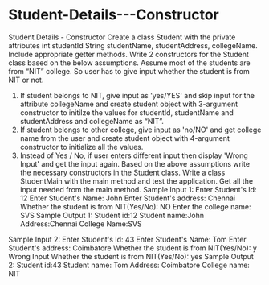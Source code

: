 # Student-Details---Constructor
Student Details - Constructor
Create a class Student with the private attributes
int studentId
String studentName, studentAddress, collegeName. 
Include appropriate getter methods.
Write 2 constructors for the Student class based on the below assumptions. 
Assume most of the students are from “NIT” college. So user has to give input whether the student is from NIT or not. 
1.	If student belongs to NIT, give input as 'yes/YES' and  skip input for the attribute collegeName  and create student object with 3-argument constructor to initilze the values for studentId, studentName and studentAddress and  collegeName as “NIT”.
2.	If student belongs to other college, give input as 'no/NO' and get college name from the user and create student object with 4-argument constructor to initialize all the values. 
3.	Instead of Yes / No, if user enters different input then display 'Wrong Input' and get the input again.
Based on the above assumptions write the necessary constructors in the Student class.
Write a class StudentMain with the main method and test the application. 
Get all the input needed from the main method. 
Sample Input 1:
Enter Student's Id: 12
Enter Student's Name: John
Enter Student's address: Chennai
Whether the student is from NIT(Yes/No): NO
Enter the college name: SVS
Sample Output 1:
Student id:12
Student name:John
Address:Chennai
College Name:SVS

Sample Input 2:
Enter Student's Id: 43
Enter Student's Name: Tom
Enter Student's address: Coimbatore
Whether the student is from NIT(Yes/No): y
Wrong Input
Whether the student is from NIT(Yes/No): yes
Sample Output 2:
Student id:43
Student name: Tom
Address: Coimbatore
College name: NIT

